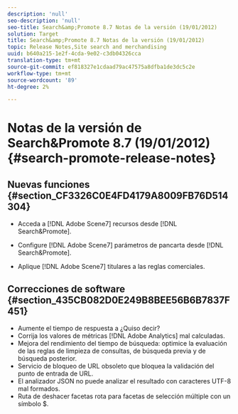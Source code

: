 ```yaml
---
description: 'null'
seo-description: 'null'
seo-title: Search&amp;Promote 8.7 Notas de la versión (19/01/2012)
solution: Target
title: Search&amp;Promote 8.7 Notas de la versión (19/01/2012)
topic: Release Notes,Site search and merchandising
uuid: b640a215-1e2f-4cda-9e02-c3db04326cca
translation-type: tm+mt
source-git-commit: ef818327e1cdaad79ac47575a8dfba1de3dc5c2e
workflow-type: tm+mt
source-wordcount: '89'
ht-degree: 2%

---
```



# Notas de la versión de Search&amp;Promote 8.7 (19/01/2012){#search-promote-release-notes}

## Nuevas funciones {#section_CF3326C0E4FD4179A8009FB76D514304}

* Acceda a [!DNL Adobe Scene7] recursos desde [!DNL Search&Promote].
* Configure [!DNL Adobe Scene7] parámetros de pancarta desde [!DNL Search&Promote].

* Aplique [!DNL Adobe Scene7] titulares a las reglas comerciales.

## Correcciones de software {#section_435CB082D0E249B8BEE56B6B7837F451}

* Aumente el tiempo de respuesta a ¿Quiso decir?
* Corrija los valores de métricas [!DNL Adobe Analytics] mal calculadas.
* Mejora del rendimiento del tiempo de búsqueda: optimice la evaluación de las reglas de limpieza de consultas, de búsqueda previa y de búsqueda posterior.
* Servicio de bloqueo de URL obsoleto que bloquea la validación del punto de entrada de URL.
* El analizador JSON no puede analizar el resultado con caracteres UTF-8 mal formados.
* Ruta de deshacer facetas rota para facetas de selección múltiple con un símbolo $.

